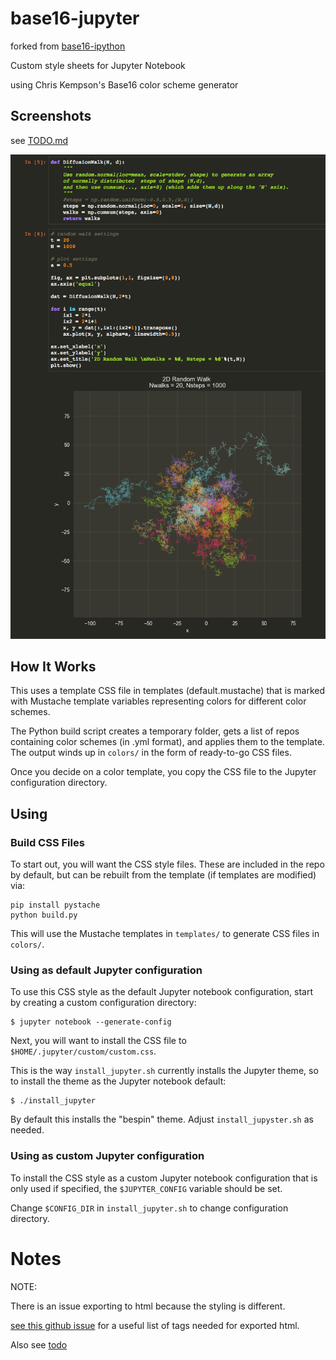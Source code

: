 # base16-jupyter

forked from [base16-ipython](#)

Custom style sheets for Jupyter Notebook 

using Chris Kempson's Base16 color scheme generator

## Screenshots

see [TODO.md](/TODO.md)

![Monokai](/img/Monokai.png)

## How It Works

This uses a template CSS file in templates (default.mustache) that is 
marked with Mustache template variables representing colors for 
different color schemes.

The Python build script creates a temporary folder, gets a list of repos 
containing color schemes (in .yml format), and applies them to the template.
The output winds up in `colors/` in the form of ready-to-go CSS files.

Once you decide on a color template, you copy the CSS file to the Jupyter
configuration directory.

## Using 

### Build CSS Files

To start out, you will want the CSS style files.
These are included in the repo by default, but can be 
rebuilt from the template (if templates are modified) via:

```
pip install pystache
python build.py
```

This will use the Mustache templates in `templates/` 
to generate CSS files in `colors/`.

### Using as default Jupyter configuration

To use this CSS style as the default Jupyter notebook configuration,
start by creating a custom configuration directory:

```
$ jupyter notebook --generate-config
```

Next, you will want to install the CSS file to `$HOME/.jupyter/custom/custom.css`.

This is the way `install_jupyter.sh` currently installs the Jupyter theme,
so to install the theme as the Jupyter notebook default:

```
$ ./install_jupyter
```

By default this installs the "bespin" theme. Adjust `install_jupyster.sh` as needed.

### Using as custom Jupyter configuration

To install the CSS style as a custom Jupyter notebook configuration
that is only used if specified, the `$JUPYTER_CONFIG` variable
should be set.

Change `$CONFIG_DIR` in `install_jupyter.sh` to change 
configuration directory.


# Notes

NOTE:

There is an issue exporting to html because the styling is different.

[see this github issue](https://github.com/jupyter/nbconvert/issues/447#issuecomment-270766965)
for a useful list of tags needed for exported html.

Also see [todo](/TODO.md)
